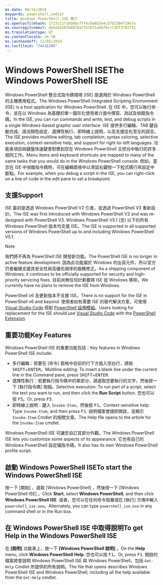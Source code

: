 ```yaml
---
ms.date: 08/14/2018
keywords: powershell,cmdlet
title: Windows PowerShell ISE 簡介
ms.openlocfilehash: 1723c11f38966cfffec9a6b3e4cb7b2304f19e7a
ms.sourcegitcommit: debd2b38fb8070a7357bf1a4bf9cc736f3702f31
ms.translationtype: HT
ms.contentlocale: zh-TW
ms.lasthandoff: 12/05/2019
ms.locfileid: "74416280"
---
```

# <a name="the-windows-powershell-ise"></a><span data-ttu-id="59101-103">Windows PowerShell ISE</span><span class="sxs-lookup"><span data-stu-id="59101-103">The Windows PowerShell ISE</span></span>

<span data-ttu-id="59101-104">Windows PowerShell 整合式指令碼環境 (ISE) 是適用於 Windows PowerShell 的主機應用程式。</span><span class="sxs-lookup"><span data-stu-id="59101-104">The Windows PowerShell Integrated Scripting Environment (ISE) is a host application for Windows PowerShell.</span></span> <span data-ttu-id="59101-105">在 ISE 中，您可以執行命令，並在以 Windows 為基礎的單一圖形化使用者介面中撰寫、測試及偵錯指令碼。</span><span class="sxs-lookup"><span data-stu-id="59101-105">In the ISE, you can run commands and write, test, and debug scripts in a single Windows-based graphic user interface.</span></span> <span data-ttu-id="59101-106">ISE 提供多行編輯、TAB 鍵自動完成、語法顏色設定、選擇性執行、即時線上說明，以及支援從右至左的語言。</span><span class="sxs-lookup"><span data-stu-id="59101-106">The ISE provides multiline editing, tab completion, syntax coloring, selective execution, context-sensitive help, and support for right-to-left languages.</span></span> <span data-ttu-id="59101-107">功能表項目與鍵盤快速鍵會對應到您在 Windows PowerShell 主控台中執行的許多相同工作。</span><span class="sxs-lookup"><span data-stu-id="59101-107">Menu items and keyboard shortcuts are mapped to many of the same tasks that you would do in the Windows PowerShell console.</span></span> <span data-ttu-id="59101-108">例如，當您在 ISE 中偵錯指令碼時，可在編輯窗格中以滑鼠右鍵按一下程式碼行來設定中斷點。</span><span class="sxs-lookup"><span data-stu-id="59101-108">For example, when you debug a script in the ISE, you can right-click on a line of code in the edit pane to set a breakpoint.</span></span>

## <a name="support"></a><span data-ttu-id="59101-109">支援</span><span class="sxs-lookup"><span data-stu-id="59101-109">Support</span></span>

<span data-ttu-id="59101-110">ISE 最初是透過 Windows PowerShell V2 引進，並透過 PowerShell V3 重新設計。</span><span class="sxs-lookup"><span data-stu-id="59101-110">The ISE was first introduced with Windows PowerShell V2 and was re-designed with PowerShell V3.</span></span> <span data-ttu-id="59101-111">Windows PowerShell V5.1 (含) 以下的所有 Windows PowerShell 版本均支援 ISE。</span><span class="sxs-lookup"><span data-stu-id="59101-111">The ISE is supported in all supported versions of Windows PowerShell up to and including Windows PowerShell V5.1.</span></span>

> [!NOTE]
> <span data-ttu-id="59101-112">我們將不再為 PowerShell ISE 開發新功能。</span><span class="sxs-lookup"><span data-stu-id="59101-112">The PowerShell ISE is no longer in active feature development.</span></span> <span data-ttu-id="59101-113">因為此功能屬於 Windows 的出貨元件，所以官方仍會繼續支援其安全性與高優先順序的服務修正。</span><span class="sxs-lookup"><span data-stu-id="59101-113">As a shipping component of Windows, it continues to be officially supported for security and high-priority servicing fixes.</span></span>
> <span data-ttu-id="59101-114">目前尚無任何計劃要將 ISE 從 Windows 移除。</span><span class="sxs-lookup"><span data-stu-id="59101-114">We currently have no plans to remove the ISE from Windows.</span></span>
>
> <span data-ttu-id="59101-115">PowerShell v6 及更新版本不支援 ISE。</span><span class="sxs-lookup"><span data-stu-id="59101-115">There is no support for the ISE in PowerShell v6 and beyond.</span></span> <span data-ttu-id="59101-116">使用者如有需要 ISE 的替代解決方案，可使用 [Visual Studio Code](https://code.visualstudio.com/) 搭配 [PowerShell 延伸模組](https://marketplace.visualstudio.com/items?itemName=ms-vscode.PowerShell)。</span><span class="sxs-lookup"><span data-stu-id="59101-116">Users looking for replacement for the ISE should use [Visual Studio Code](https://code.visualstudio.com/) with the [PowerShell Extension](https://marketplace.visualstudio.com/items?itemName=ms-vscode.PowerShell).</span></span>

## <a name="key-features"></a><span data-ttu-id="59101-117">重要功能</span><span class="sxs-lookup"><span data-stu-id="59101-117">Key Features</span></span>

<span data-ttu-id="59101-118">Windows PowerShell ISE 的重要功能包括：</span><span class="sxs-lookup"><span data-stu-id="59101-118">Key features in Windows PowerShell ISE include:</span></span>

- <span data-ttu-id="59101-119">多行編輯：若要在 [命令] 窗格中目前的行下方插入空白行，請按 <kbd>SHIFT</kbd>+<kbd>ENTER</kbd>。</span><span class="sxs-lookup"><span data-stu-id="59101-119">Multiline editing: To insert a blank line under the current line in the Command pane, press <kbd>SHIFT</kbd>+<kbd>ENTER</kbd>.</span></span>
- <span data-ttu-id="59101-120">選擇性執行：若要執行指令碼中的某部分，請選取您要執行的文字，然後按一下 [執行指令碼]  按鈕。</span><span class="sxs-lookup"><span data-stu-id="59101-120">Selective execution: To run part of a script, select the text you want to run, and then click the **Run Script** button.</span></span> <span data-ttu-id="59101-121">您也可以按 <kbd>F5</kbd>。</span><span class="sxs-lookup"><span data-stu-id="59101-121">Or, press <kbd>F5</kbd>.</span></span>
- <span data-ttu-id="59101-122">即時線上說明：鍵入 `Invoke-Item`，然後按 <kbd>F1</kbd>。</span><span class="sxs-lookup"><span data-stu-id="59101-122">Context-sensitive help: Type `Invoke-Item`, and then press <kbd>F1</kbd>.</span></span> <span data-ttu-id="59101-123">說明檔案會隨即開啟，並顯示 `Invoke-Item` Cmdlet 的相關文章。</span><span class="sxs-lookup"><span data-stu-id="59101-123">The Help file opens to the article for the `Invoke-Item` cmdlet.</span></span>

<span data-ttu-id="59101-124">Windows PowerShell ISE 可讓您自訂其部分外觀。</span><span class="sxs-lookup"><span data-stu-id="59101-124">The Windows PowerShell ISE lets you customize some aspects of its appearance.</span></span> <span data-ttu-id="59101-125">它也有自己的 Windows PowerShell 設定檔指令碼。</span><span class="sxs-lookup"><span data-stu-id="59101-125">It also has its own Windows PowerShell profile script.</span></span>

## <a name="to-start-the-windows-powershell-ise"></a><span data-ttu-id="59101-126">啟動 Windows PowerShell ISE</span><span class="sxs-lookup"><span data-stu-id="59101-126">To start the Windows PowerShell ISE</span></span>

<span data-ttu-id="59101-127">按一下 [開始]  、選取 [Windows PowerShell]  ，然後按一下 [Windows PowerShell ISE]  。</span><span class="sxs-lookup"><span data-stu-id="59101-127">Click **Start**, select **Windows PowerShell**, and then click **Windows PowerShell ISE**.</span></span>
<span data-ttu-id="59101-128">或者，您可以在任何命令殼層或在 [執行] 方塊中輸入 `powershell_ise.exe`。</span><span class="sxs-lookup"><span data-stu-id="59101-128">Alternately, you can type `powershell_ise.exe` in any command shell or in the Run box.</span></span>

## <a name="to-get-help-in-the-windows-powershell-ise"></a><span data-ttu-id="59101-129">在 Windows PowerShell ISE 中取得說明</span><span class="sxs-lookup"><span data-stu-id="59101-129">To get Help in the Windows PowerShell ISE</span></span>

<span data-ttu-id="59101-130">在 **[說明]** 功能表上，按一下 **[Windows PowerShell 說明]** 。</span><span class="sxs-lookup"><span data-stu-id="59101-130">On the **Help** menu, click **Windows PowerShell Help**.</span></span> <span data-ttu-id="59101-131">您也可以按 <kbd>F1</kbd>。</span><span class="sxs-lookup"><span data-stu-id="59101-131">Or, press <kbd>F1</kbd>.</span></span> <span data-ttu-id="59101-132">開啟的檔案將會說明 Windows PowerShell ISE 與 Windows PowerShell，包括 `Get-Help` Cmdlet 所提供的所有說明。</span><span class="sxs-lookup"><span data-stu-id="59101-132">The file that opens describes Windows PowerShell ISE and Windows PowerShell, including all the help available from the `Get-Help` cmdlet.</span></span>
